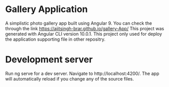 # Gallery Application

A simplistic photo gallery app built using Angular 9. You can check the through the link https://ajitsingh-brar.github.io/gallery-App/
This project was generated with Angular CLI version  10.0.1.
This project only used for deploy the application supporting file in other repositry.

# Development server


Run ng serve for a dev server.
Navigate to http://localhost:4200/. 
The app will automatically reload if you change any of the source files.
